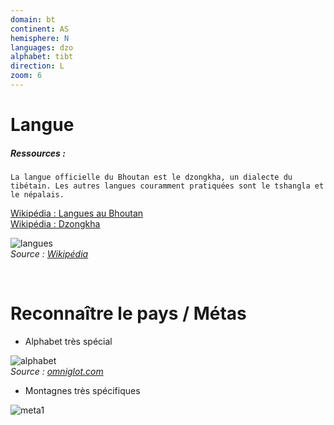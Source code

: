 ```yaml
---
domain: bt
continent: AS
hemisphere: N
languages: dzo
alphabet: tibt
direction: L
zoom: 6
---
```


# Langue

##### Ressources :

```
La langue officielle du Bhoutan est le dzongkha, un dialecte du tibétain. Les autres langues couramment pratiquées sont le tshangla et le népalais.
```

[Wikipédia : Langues au Bhoutan](https://fr.wikipedia.org/wiki/Langues_au_Bhoutan)  
[Wikipédia : Dzongkha](https://fr.wikipedia.org/wiki/Dzongkha)

![langues](https://upload.wikimedia.org/wikipedia/commons/thumb/5/57/Languages_of_Bhutan_with_labels.svg/langfr-1024px-Languages_of_Bhutan_with_labels.svg.png)  
*Source : [Wikipédia](https://fr.wikipedia.org/wiki/Langues_au_Bhoutan)*

<br/>

# Reconnaître le pays / Métas

- Alphabet très spécial

![alphabet](https://omniglot.com/images/writing/dzongkha_cons.gif)  
*Source : [omniglot.com](https://omniglot.com/writing/dzongkha.php)*

- Montagnes très spécifiques

![meta1](/images/bt_geoguessr.png)
